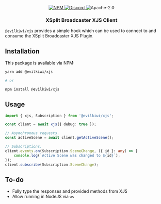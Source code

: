<div align="center">
    <a href="https://www.npmjs.com/package/@evilkiwi/xjs" target="_blank">
        <img src="https://img.shields.io/npm/v/@evilkiwi/xjs?style=flat-square" alt="NPM" />
    </a>
    <a href="https://discord.gg/XMrHXtN" target="_blank">
        <img src="https://img.shields.io/discord/123906549860139008?color=7289DA&label=discord&logo=discord&logoColor=FFFFFF&style=flat-square" alt="Discord" />
    </a>
    <img src="https://img.shields.io/npm/l/@evilkiwi/xjs?style=flat-square" alt="Apache-2.0" />
    <h3>XSplit Broadcaster XJS Client</h3>
</div>

`@evilkiwi/xjs` provides a simple hook which can be used to connect to and consume the XSplit Broadcaster XJS Plugin.

## Installation

This package is available via NPM:

```bash
yarn add @evilkiwi/xjs

# or

npm install @evilkiwi/xjs
```

## Usage

```typescript
import { xjs, Subscription } from '@evilkiwi/xjs';

const client = await xjs({ debug: true });

// Asynchronous requests.
const activeScene = await client.getActiveScene();

// Subscriptions.
client.events.on(Subscription.SceneChange, ({ id }: any) => {
    console.log(`Active Scene was changed to ${id}`);
});
client.subscribe(Subscription.SceneChange);
```

## To-do

- Fully type the responses and provided methods from XJS
- Allow running in NodeJS via `ws`
